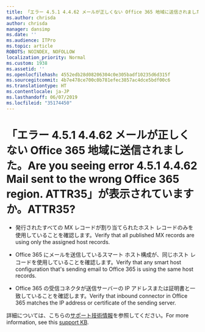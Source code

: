 ```yaml
---
title: 「エラー 4.5.1 4.4.62 メールが正しくない Office 365 地域に送信されました。 ATTR35」が表示されていますか。
ms.author: chrisda
author: chrisda
manager: dansimp
ms.date: ''
ms.audience: ITPro
ms.topic: article
ROBOTS: NOINDEX, NOFOLLOW
localization_priority: Normal
ms.custom: 1938
ms.assetid: ''
ms.openlocfilehash: 4552edb28d08206304c0e305badf10235d6d315f
ms.sourcegitcommit: 4b7e478ce700c0b781efec3857ac4dce5bdf00c6
ms.translationtype: HT
ms.contentlocale: ja-JP
ms.lasthandoff: 06/07/2019
ms.locfileid: "35174450"
---
```

# <a name="are-you-seeing-error-451-4462-mail-sent-to-the-wrong-office-365-region-attr35"></a><span data-ttu-id="bb026-103">「エラー 4.5.1 4.4.62 メールが正しくない Office 365 地域に送信されました。</span><span class="sxs-lookup"><span data-stu-id="bb026-103">Are you seeing error 4.5.1 4.4.62 Mail sent to the wrong Office 365 region.</span></span> <span data-ttu-id="bb026-104">ATTR35」が表示されていますか。</span><span class="sxs-lookup"><span data-stu-id="bb026-104">ATTR35?</span></span>

- <span data-ttu-id="bb026-105">発行されたすべての MX レコードが割り当てられたホスト レコードのみを使用していることを確認します。</span><span class="sxs-lookup"><span data-stu-id="bb026-105">Verify that all published MX records are using only the assigned host records.</span></span>

- <span data-ttu-id="bb026-106">Office 365 にメールを送信しているスマート ホスト構成が、同じホスト レコードを使用していることを確認します。</span><span class="sxs-lookup"><span data-stu-id="bb026-106">Verify that any smart host configuration that's sending email to Office 365 is using the same host records.</span></span>

- <span data-ttu-id="bb026-107">Office 365 の受信コネクタが送信サーバーの IP アドレスまたは証明書と一致していることを確認します。</span><span class="sxs-lookup"><span data-stu-id="bb026-107">Verify that inbound connector in Office 365 matches the IP address or certificate of the sending server.</span></span>

<span data-ttu-id="bb026-108">詳細については、こちらの[サポート技術情報](https://support.microsoft.com/help/4057301/attr35-response-code-when-mail-is-sent-to-eop-exo)を参照してください。</span><span class="sxs-lookup"><span data-stu-id="bb026-108">For more information, see this [support KB](https://support.microsoft.com/help/4057301/attr35-response-code-when-mail-is-sent-to-eop-exo).</span></span>
